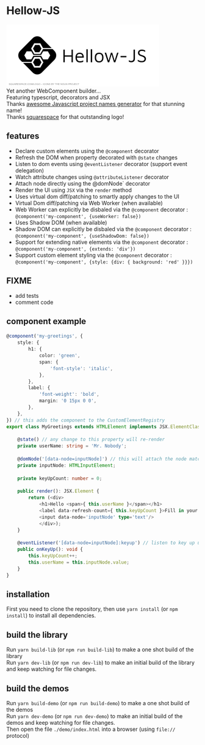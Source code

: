 # Hellow-JS
![Hellow-JS][logo]  
Yet another WebComponent builder...  
Featuring typescript, decorators and JSX  
Thanks [awesome Javascript project names generator](https://mrsharpoblunto.github.io/foswig.js/) for that stunning name!  
Thanks [squarespace](https://logo.squarespace.com) for that outstanding logo!  

## features
 - Declare custom elements using the `@component` decorator
 - Refresh the DOM when property decorated with `@state` changes
 - Listen to dom events using `@eventListener` decorator (support event delegation)
 - Watch attribute changes using `@attributeListener` decorator
 - Attach node directly using the @domNode` decorator
 - Render the UI using `JSX` via the `render` method
 - Uses virtual dom diff/patching to smartly apply changes to the UI
 - Virtual Dom diff/patching via Web Worker (when available)
 - Web Worker can explicitly be disbaled via the `@component` decorator : `@component('my-component', {useWorker: false})`
 - Uses Shadow DOM (when available)
 - Shadow DOM can explicitly be disbaled via the `@component` decorator : `@component('my-component', {useShadowDom: false})`
 - Support for extending native elements via the `@component` decorator : `@component('my-component', {extends: 'div'})`
 - Support custom element styling via the `@component` decorator : `@component('my-component', {style: {div: { background: 'red' }}})`

## FIXME
- add tests
- comment code

## component example
```ts
@component('my-greetings', {
	style: {
		h1: {
			color: 'green',
			span: {
				'font-style': 'italic',
			},
		},
		label: {
			'font-weight': 'bold',
			margin: '0 15px 0 0',
		},
	},
}) // this adds the component to the CustomElementRegistry
export class MyGreetings extends HTMLElement implements JSX.ElementClass {

	@state() // any change to this property will re-render
	private userName: string = 'Mr. Nobody';

	@domNode('[data-node=inputNode]') // this will attach the node matching the css selector to the class member
	private inputNode: HTMLInputElement;

	private keyUpCount: number = 0;

	public render(): JSX.Element {
		return (<div>
			<h1>Hello <span>{ this.userName }</span></h1>
			<label data-refresh-count={ this.keyUpCount }>Fill in your name:</label>
			<input data-node='inputNode' type='text'/>
			</div>);
	}

	@eventListener('[data-node=inputNode]:keyup') // listen to key up using event delegation. Without delegation it would be @eventListener('keyup')
	public onKeyUp(): void {
		this.keyUpCount++;
		this.userName = this.inputNode.value;
	}
}
```

## installation
First you need to clone the repository, then use `yarn install` (or `npm install`) to install all dependencies.  

## build the library
Run `yarn build-lib` (or `npm run build-lib`) to make a one shot build of the library  
Run `yarn dev-lib` (or `npm run dev-lib`) to make an initial build of the library and keep watching for file changes.  

## build the demos
Run `yarn build-demo` (or `npm run build-demo`) to make a one shot build of the demos  
Run `yarn dev-demo` (or `npm run dev-demo`) to make an initial build of the demos and keep watching for file changes.  
Then open the file `./demo/index.html` into a browser (using `file://` protocol)  


[logo]: https://raw.githubusercontent.com/ben8p/hellow-js/master/Hellow-JS.png "Hellow-JS"
